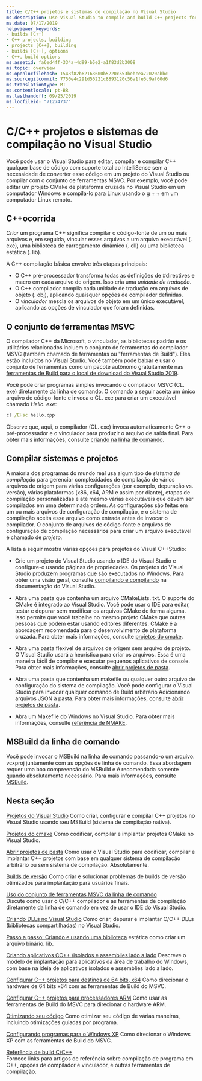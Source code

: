 ```yaml
---
title: C/C++ projetos e sistemas de compilação no Visual Studio
ms.description: Use Visual Studio to compile and build C++ projects for Windows, ARM or Linux based on any project system.
ms.date: 07/17/2019
helpviewer_keywords:
- builds [C++]
- C++ projects, building
- projects [C++], building
- builds [C++], options
- C++, build options
ms.assetid: fa6ed4ff-334a-4d99-b5e2-a1f83d2b3008
ms.topic: overview
ms.openlocfilehash: 1548f82b62163600b5220c553bebcea72020abbc
ms.sourcegitcommit: 7750e4c291d56221c8893120c56a1fe6c9af60d6
ms.translationtype: MT
ms.contentlocale: pt-BR
ms.lasthandoff: 09/25/2019
ms.locfileid: "71274737"
---
```

# <a name="cc-projects-and-build-systems-in-visual-studio"></a>C/C++ projetos e sistemas de compilação no Visual Studio

Você pode usar o Visual Studio para editar, compilar e compilar C++ qualquer base de código com suporte total ao IntelliSense sem a necessidade de converter esse código em um projeto do Visual Studio ou compilar com o conjunto de ferramentas MSVC. Por exemplo, você pode editar um projeto CMake de plataforma cruzada no Visual Studio em um computador Windows e compilá-lo para Linux usando o g + + em um computador Linux remoto.

## <a name="c-compilation"></a>C++ocorrida

*Criar* um programa C++ significa compilar o código-fonte de um ou mais arquivos e, em seguida, vincular esses arquivos a um arquivo executável (. exe), uma biblioteca de carregamento dinâmico (. dll) ou uma biblioteca estática (. lib). 

A C++ compilação básica envolve três etapas principais:

- O C++ pré-processador transforma todas as definições de #directives e macro em cada arquivo de origem. Isso cria uma *unidade de tradução*.
- O C++ compilador compila cada unidade de tradução em arquivos de objeto (. obj), aplicando quaisquer opções de compilador definidas.
- O *vinculador* mescla os arquivos de objeto em um único executável, aplicando as opções de vinculador que foram definidas. 

## <a name="the-msvc-toolset"></a>O conjunto de ferramentas MSVC

O compilador C++ da Microsoft, o vinculador, as bibliotecas padrão e os utilitários relacionados incluem o conjunto de ferramentas do compilador MSVC (também chamado de ferramentas ou "ferramentas de Build"). Eles estão incluídos no Visual Studio. Você também pode baixar e usar o conjunto de ferramentas como um pacote autônomo gratuitamente nas [ferramentas de Build para o local de download do Visual Studio 2019](https://visualstudio.microsoft.com/downloads/#build-tools-for-visual-studio-2019).

Você pode criar programas simples invocando o compilador MSVC (CL. exe) diretamente da linha de comando. O comando a seguir aceita um único arquivo de código-fonte e invoca o CL. exe para criar um executável chamado *Hello. exe*: 

```cmd
cl /EHsc hello.cpp
```
Observe que, aqui, o compilador (CL. exe) invoca automaticamente C++ o pré-processador e o vinculador para produzir o arquivo de saída final.  Para obter mais informações, consulte [criando na linha de comando](building-on-the-command-line.md).

## <a name="build-systems-and-projects"></a>Compilar sistemas e projetos

A maioria dos programas do mundo real usa algum tipo de *sistema de compilação* para gerenciar complexidades de compilação de vários arquivos de origem para várias configurações (por exemplo, depuração vs. versão), várias plataformas (x86, x64, ARM e assim por diante), etapas de compilação personalizadas e até mesmo várias executáveis que devem ser compilados em uma determinada ordem. As configurações são feitas em um ou mais arquivos de configuração de compilação, e o sistema de compilação aceita esse arquivo como entrada antes de invocar o compilador. O conjunto de arquivos de código-fonte e arquivos de configuração de compilação necessários para criar um arquivo executável é chamado de *projeto*. 

A lista a seguir mostra várias opções para projetos do Visual C++Studio:

- Crie um projeto do Visual Studio usando o IDE do Visual Studio e configure-o usando páginas de propriedades. Os projetos do Visual Studio produzem programas que são executados no Windows. Para obter uma visão geral, consulte [compilando e compilando](/visualstudio/ide/compiling-and-building-in-visual-studio) na documentação do Visual Studio.

- Abra uma pasta que contenha um arquivo CMakeLists. txt. O suporte do CMake é integrado ao Visual Studio. Você pode usar o IDE para editar, testar e depurar sem modificar os arquivos CMake de forma alguma. Isso permite que você trabalhe no mesmo projeto CMake que outras pessoas que podem estar usando editores diferentes. CMake é a abordagem recomendada para o desenvolvimento de plataforma cruzada. Para obter mais informações, consulte [projetos do cmake](cmake-projects-in-visual-studio.md).
 
- Abra uma pasta flexível de arquivos de origem sem arquivo de projeto. O Visual Studio usará a heurística para criar os arquivos. Essa é uma maneira fácil de compilar e executar pequenos aplicativos de console. Para obter mais informações, consulte [abrir projetos de pasta](open-folder-projects-cpp.md).

- Abra uma pasta que contenha um makefile ou qualquer outro arquivo de configuração do sistema de compilação. Você pode configurar o Visual Studio para invocar qualquer comando de Build arbitrário Adicionando arquivos JSON à pasta. Para obter mais informações, consulte [abrir projetos de pasta](open-folder-projects-cpp.md).
 
- Abra um Makefile do Windows no Visual Studio. Para obter mais informações, consulte [referência de NMAKE](reference/nmake-reference.md).

## <a name="msbuild-from-the-command-line"></a>MSBuild da linha de comando 

Você pode invocar o MSBuild na linha de comando passando-o um arquivo. vcxproj juntamente com as opções de linha de comando. Essa abordagem requer uma boa compreensão do MSBuild e é recomendada somente quando absolutamente necessário. Para mais informações, consulte [MSBuild](msbuild-visual-cpp.md).

## <a name="in-this-section"></a>Nesta seção

[Projetos do Visual Studio](creating-and-managing-visual-cpp-projects.md) Como criar, configurar e compilar C++ projetos no Visual Studio usando seu MSBuild (sistema de compilação nativa).

[Projetos do cmake](cmake-projects-in-visual-studio.md) Como codificar, compilar e implantar projetos CMake no Visual Studio.

[Abrir projetos de pasta](open-folder-projects-cpp.md) Como usar o Visual Studio para codificar, compilar e implantar C++ projetos com base em qualquer sistema de compilação arbitrário ou sem sistema de compilação. Absolutamente. 

[Builds de versão](release-builds.md) Como criar e solucionar problemas de builds de versão otimizados para implantação para usuários finais.

[Uso do conjunto de ferramentas MSVC da linha de comando](building-on-the-command-line.md)<br/>
Discute como usar o C/C++ compilador e as ferramentas de compilação diretamente da linha de comando em vez de usar o IDE do Visual Studio.

[Criando DLLs no Visual Studio](dlls-in-visual-cpp.md) Como criar, depurar e implantar C/C++ DLLs (bibliotecas compartilhadas) no Visual Studio.

[Passo a passo: Criando e usando uma biblioteca](walkthrough-creating-and-using-a-static-library-cpp.md) estática como criar um arquivo binário. lib.

[Criando aplicativos CC++ /isolados e assemblies lado a lado](building-c-cpp-isolated-applications-and-side-by-side-assemblies.md) Descreve o modelo de implantação para aplicativos da área de trabalho do Windows, com base na ideia de aplicativos isolados e assemblies lado a lado.

[Configurar C++ projetos para destinos de 64 bits, x64](configuring-programs-for-64-bit-visual-cpp.md) Como direcionar o hardware de 64 bits x64 com as ferramentas de Build do MSVC.

[Configurar C++ projetos para processadores ARM](configuring-programs-for-arm-processors-visual-cpp.md) Como usar as ferramentas de Build do MSVC para direcionar o hardware ARM.

[Otimizando seu código](optimizing-your-code.md) Como otimizar seu código de várias maneiras, incluindo otimizações guiadas por programa.

[Configurando programas para o Windows XP](configuring-programs-for-windows-xp.md) Como direcionar o Windows XP com as ferramentas de Build do MSVC.

[Referência de build C/C++](reference/c-cpp-building-reference.md)<br/>
Fornece links para artigos de referência sobre compilação de programa em C++, opções de compilador e vinculador, e outras ferramentas de compilação.
